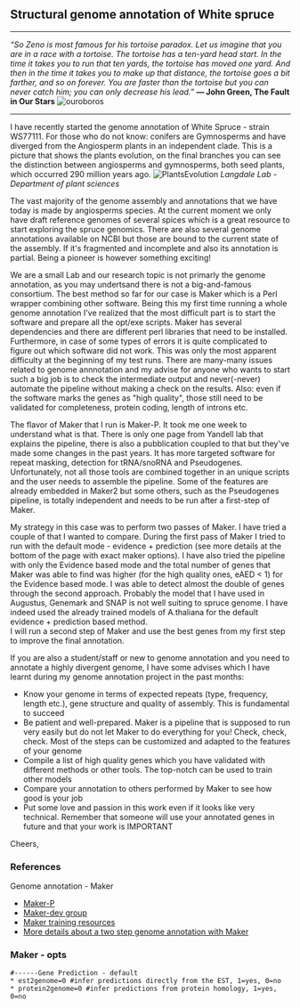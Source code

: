 



## Structural genome annotation of White spruce

*******

*“So Zeno is most famous for his tortoise paradox. Let us imagine that you are in a race with a tortoise. The tortoise has a ten-yard head start. In the time it takes you to run that ten yards, the tortoise has moved one yard. And then in the time it takes you to make up that distance, the tortoise goes a bit farther, and so on forever. You are faster than the tortoise but you can never catch him; you can only decrease his lead.”* 
**― John Green, The Fault in Our Stars**
![ouroboros](http://ichef.bbci.co.uk/wwfeatures/wm/live/624_351/images/live/p0/5q/2d/p05q2dlr.jpg)

***************

I have recently started the genome annotation of White Spruce - strain WS77111. For those who do not know: conifers are Gymnosperms and have diverged from the Angiosperm plants in an independent clade.
This is a picture that shows the plants evolution, on the final branches you can see the distinction between angiosperms and gymnosperms, both seed plants, which occurred 290 million years ago.
![PlantsEvolution](https://langdalelab.files.wordpress.com/2015/07/untitled.jpg)
*Langdale Lab - Department of plant sciences*  

The vast majority of the genome assembly and annotations that we have today is made by angiosperms species. At the current moment we only have draft reference genomes of several spices which is a great resource to start exploring the spruce genomics. There are also several genome annotations available on NCBI but those are bound to the current state of the assembly. If it's fragmented and incomplete and also its annotation is partial. Being a pioneer is however something exciting! 

We are a small Lab and our research topic is not primarly the genome annotation, as you may undertsand there is not a big-and-famous consortium. The best method so far for our case is Maker which is a Perl wrapper combining other software. Being this my first time running a whole genome annotation I've realized that the most difficult part is to start the software and prepare all the opt/exe scripts. Maker has several dependencies and there are different perl libraries that need to be installed. Furthermore, in case of some types of errors it is quite complicated to figure out which software did not work. This was only the most apparent difficulty at the beginning of my test runs. There are many-many issues related to genome annnotation and my advise for anyone who wants to start such a big job is to check the intermediate output and never(-never) automate the pipeline without making a check on the results. Also: even if the software marks the genes as "high quality", those still need to be validated for completeness, protein coding, length of introns etc.      

The flavor of Maker that I run is Maker-P. It took me one week to understand what is that. There is only one page from Yandell lab that explains the pipeline, there is also a pubblication coupled to that but they've made some changes in the past years. It  has more targeted software for repeat masking, detection for tRNA/snoRNA and Pseudogenes. Unfortunately, not all those tools are combined together in an unique scripts and the user needs to assemble the pipeline. Some of the features are already embedded in Maker2 but some others, such as the Pseudogenes pipeline, is totally independent and needs to be run after a first-step of Maker.

My strategy in this case was to perform two passes of Maker. I have tried a couple of  that I wanted to compare. 
During the first pass of Maker I tried to run with the default mode - evidence + prediction (see more details at the bottom of the page with exact maker options). I have also tried the pipeline with only the Evidence based mode and the total number of genes that Maker was able to find was higher (for the high quality ones, eAED < 1) for the Evidence based mode. I was able to detect almost the double of genes through the second approach. Probably the model that I have used in Augustus, Genemark and SNAP is not well suiting to spruce genome. I have indeed used the already trained models of A.thaliana for the default evidence + prediction based method.        
I will run a second step of Maker and use the best genes from my first step to improve the final annotation.

If you are also a student/staff or new to genome annotation and you need to annotate a highly divergent genome, I have some advises which I have learnt during my genome annotation project in the past months:
- Know your genome in terms of expected repeats (type, frequency, length etc.), gene structure and quality of assembly. This is fundamental to succeed
- Be patient and well-prepared. Maker is a pipeline that is supposed to run very easily but do not let Maker to do everything for you! Check, check, check. Most of the steps can be customized and adapted to the features of your genome
- Compile a list of high quality genes which you have validated with different methods or other tools. The top-notch can be used to train other models
- Compare your annotation to others performed by Maker to see how good is your job
- Put some love and passion in this work even if it looks like very technical. Remember that someone will use your annotated genes in future and that your work is IMPORTANT 

Cheers,

### References

Genome annotation - Maker
- [Maker-P](http://www.yandell-lab.org/software/maker-p.html)
- [Maker-dev group](https://groups.google.com/forum/#!forum/maker-devel)
- [Maker training resources](http://weatherby.genetics.utah.edu/MAKER/wiki/index.php/MAKER_Tutorial_for_GMOD_Online_Training_2014)
- [More details about a two step genome annotation with Maker](https://gist.github.com/darencard/bb1001ac1532dd4225b030cf0cd61ce2)

### Maker - opts  
```
#------Gene Prediction - default
* est2genome=0 #infer predictions directly from the EST, 1=yes, 0=no
* protein2genome=0 #infer predictions from protein homology, 1=yes, 0=no
```
